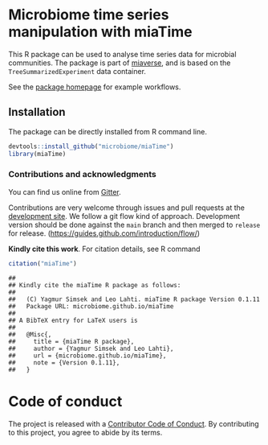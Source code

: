 # Microbiome time series manipulation with miaTime

This R package can be used to analyse time series data for microbial
communities. The package is part of [miaverse](https://microbiome.github.io/), 
and is based on the `TreeSummarizedExperiment` data container.

See the [package homepage](https://microbiome.github.io/miaTime) for
example workflows.

## Installation
 
The package can be directly installed from R command line.


```r
devtools::install_github("microbiome/miaTime")
library(miaTime)
```

### Contributions and acknowledgments

You can find us online from [Gitter](https://gitter.im/microbiome/miaverse).

Contributions are very welcome through issues and pull requests at the
[development site](https://github.com/microbiome/miaTime). We follow a git
flow kind of approach. Development version should be done against the
`main` branch and then merged to `release` for release.
(https://guides.github.com/introduction/flow/)

**Kindly cite this work**. For citation details, see R command

```r
citation("miaTime")  
```

```
## 
## Kindly cite the miaTime R package as follows:
## 
##   (C) Yagmur Simsek and Leo Lahti. miaTime R package Version 0.1.11
##   Package URL: microbiome.github.io/miaTime
## 
## A BibTeX entry for LaTeX users is
## 
##   @Misc{,
##     title = {miaTime R package},
##     author = {Yagmur Simsek and Leo Lahti},
##     url = {microbiome.github.io/miaTime},
##     note = {Version 0.1.11},
##   }
```

# Code of conduct

The project is released with a [Contributor Code of Conduct](https://contributor-covenant.org/version/2/0/CODE_OF_CONDUCT.html). By contributing to this project, you agree to abide by its terms.
